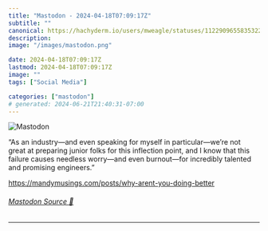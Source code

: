 ```yaml
---
title: "Mastodon - 2024-04-18T07:09:17Z"
subtitle: ""
canonical: https://hachyderm.io/users/mweagle/statuses/112290965583532236
description:
image: "/images/mastodon.png"

date: 2024-04-18T07:09:17Z
lastmod: 2024-04-18T07:09:17Z
image: ""
tags: ["Social Media"]

categories: ["mastodon"]
# generated: 2024-06-21T21:40:31-07:00
---
```

![Mastodon](/images/mastodon.png)

<p>“As an industry—and even speaking for myself in particular—we’re not great at preparing junior folks for this inflection point, and I know that this failure causes needless worry—and even burnout—for incredibly talented and promising engineers.”</p><p><a href="https://mandymusings.com/posts/why-arent-you-doing-better" target="_blank" rel="nofollow noopener noreferrer" translate="no"><span class="invisible">https://</span><span class="ellipsis">mandymusings.com/posts/why-are</span><span class="invisible">nt-you-doing-better</span></a></p>


###### [Mastodon Source 🐘](https://hachyderm.io/@mweagle/112290965583532236)

___
